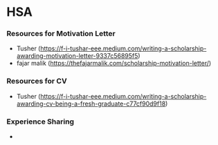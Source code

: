 # HSA
### Resources for Motivation Letter
- Tusher (https://f-i-tushar-eee.medium.com/writing-a-scholarship-awarding-motivation-letter-9337c56895f5)
- fajar malik (https://thefajarmalik.com/scholarship-motivation-letter/)

  
### Resources for CV
- Tusher (https://f-i-tushar-eee.medium.com/writing-a-scholarship-awarding-cv-being-a-fresh-graduate-c77cf90d9f18)

### Experience Sharing
- 
